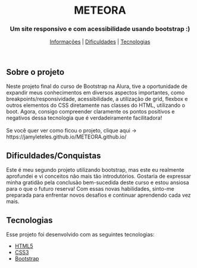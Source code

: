 <h1 align="center"> METEORA </h1>

<h3 align="center"> Um site responsivo e com acessibilidade usando bootstrap :) </h3>

<p align="center"> 
<a href="#about">Informações</a> | <a href="dif">Dificuldades</a> | <a href="#techs">Tecnologias</a>
</p>

<br>

<h2 id="about">Sobre o projeto</h2>
Neste projeto final do curso de Bootstrap na Alura, tive a oportunidade de expandir meus conhecimentos em diversos aspectos importantes, como breakpoints/responsividade, acessibilidade, a utilização de grid, flexbox e outros elementos do CSS diretamente nas classes do HTML, utilizando o boot. Agora, consigo compreender claramente os pontos positivos e negativos dessa tecnologia que é verdadeiramente facilitadora!  
<br>
<br>
Se você quer ver como ficou o projeto, clique aqui -> https://jamyleteles.github.io/METEORA.github.io/
<br>

<h2 id="dif">Dificuldades/Conquistas</h2>
Este é meu segundo projeto utilizando bootstrap, mas este eu realmente aprofundei e vi conceitos não mais tão introdutórios. Gostaria de expressar minha gratidão pela conclusão bem-sucedida deste curso e estou ansiosa para o que o futuro reserva! Com essas novas habilidades, sinto-me preparada para enfrentar novos desafios e continuar aprendendo cada vez mais. 
<br> 

<h2 id="techs">Tecnologias</h2>
Esse projeto foi desenvolvido com as seguintes tecnologias:

- [HTML5](https://developer.mozilla.org/pt-BR/docs/Web/HTML)
- [CSS3](https://developer.mozilla.org/pt-BR/docs/Web/CSS)
- [Bootstrap](https://developer.mozilla.org/pt-BR/docs/Web/JavaScript](https://getbootstrap.com/)https://getbootstrap.com/)
